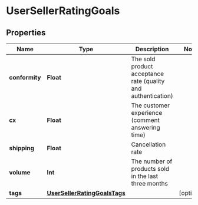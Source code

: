 
# UserSellerRatingGoals

## Properties
Name | Type | Description | Notes
------------ | ------------- | ------------- | -------------
**conformity** | **Float** | The sold product acceptance rate (quality and authentication) | 
**cx** | **Float** | The customer experience (comment answering time) | 
**shipping** | **Float** | Cancellation rate | 
**volume** | **Int** | The number of products sold in the last three months | 
**tags** | [**UserSellerRatingGoalsTags**](UserSellerRatingGoalsTags.md) |  |  [optional]



